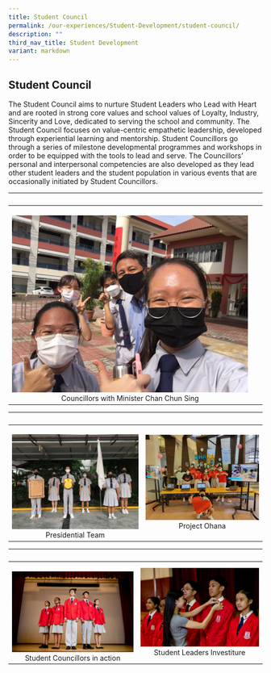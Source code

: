 ```yaml
---
title: Student Council
permalink: /our-experiences/Student-Development/student-council/
description: ""
third_nav_title: Student Development
variant: markdown
---
```

## Student Council



The Student Council aims to nurture Student Leaders who Lead with Heart and are rooted in strong core values and school values of Loyalty, Industry, Sincerity and Love, dedicated to serving the school and community. The Student Council focuses on value-centric empathetic leadership, developed through experiential learning and mentorship. Student Councillors go through a series of milestone developmental programmes and workshops in order to be equipped with the tools to lead and serve. The Councillors’ personal and interpersonal competencies are also developed as they lead other student leaders and the student population in various events that are occasionally initiated by Student Councillors.


|&nbsp;&nbsp; |&nbsp;&nbsp; |  
|---|---|  
|&nbsp; ![](/images/JSSC2.jpg)<center>Councillors with Minister Chan Chun Sing</center> | 


|&nbsp;&nbsp; |&nbsp;&nbsp; |  
|---|---|  
|&nbsp;![](/images/JSSC3.jpg) <center>Presidential Team</center> | ![](/images/JSSC4.jpg) <center>Project Ohana</center> |


|&nbsp;&nbsp; |&nbsp;&nbsp; |  
|---|---|  
|&nbsp;![](/images/JSSC5.jpg) <center>Student Councillors in action</center> | ![](/images/JSSC6.jpg)<center>Student Leaders Investiture</center> |